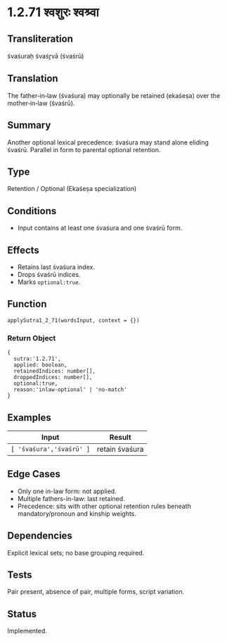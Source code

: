 # 1.2.71 श्वशुरः श्वश्र्वा

## Transliteration
śvaśuraḥ śvaśr̥vā (śvaśrū)

## Translation
The father‑in‑law (śvaśura) may optionally be retained (ekaśeṣa) over the mother‑in‑law (śvaśrū).

## Summary
Another optional lexical precedence: śvaśura may stand alone eliding śvaśrū. Parallel in form to parental optional retention.

## Type
Retention / Optional (Ekaśeṣa specialization)

## Conditions
- Input contains at least one śvaśura and one śvaśrū form.

## Effects
- Retains last śvaśura index.
- Drops śvaśrū indices.
- Marks `optional:true`.

## Function
`applySutra1_2_71(wordsInput, context = {})`

### Return Object
```
{
  sutra:'1.2.71',
  applied: boolean,
  retainedIndices: number[],
  droppedIndices: number[],
  optional:true,
  reason:'inlaw-optional' | 'no-match'
}
```

## Examples
| Input | Result |
|-------|--------|
| `[ 'śvaśura','śvaśrū' ]` | retain śvaśura |

## Edge Cases
- Only one in-law form: not applied.
- Multiple fathers-in-law: last retained.
- Precedence: sits with other optional retention rules beneath mandatory/pronoun and kinship weights.

## Dependencies
Explicit lexical sets; no base grouping required.

## Tests
Pair present, absence of pair, multiple forms, script variation.

## Status
Implemented.

